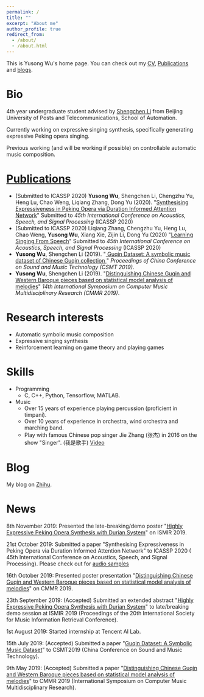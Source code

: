 ```yaml
---
permalink: /
title: ""
excerpt: "About me"
author_profile: true
redirect_from: 
  - /about/
  - /about.html
---
```


This is Yusong Wu's home page. You can check out my [CV](https://lukewys.github.io/cv/), [Publications](https://lukewys.github.io/publications/) and [blogs](https://www.zhihu.com/people/wu-yu-song-52/posts).

# Bio

4th year undergraduate student advised by [Shengchen Li]( https://shengchenli.github.io/ ) from Beijing University of Posts and Telecommunications, School of Automation.

Currently working on expressive singing synthesis, specifically generating expressive Peking opera singing.

Previous working (and will be working if possible) on controllable automatic music composition.

# [Publications]( https://lukewys.github.io/publications/ )

- (Submitted to ICASSP 2020) **Yusong Wu**, Shengchen Li, Chengzhu Yu, Heng Lu, Chao Weng, Liqiang Zhang, Dong Yu (2020). "[Synthesising Expressiveness in Peking Opera via Duration Informed Attention Network]( https://lukewys.github.io/files/Peking-Opera-Synthesis-2020.html )"  Submitted to *45th International Conference on Acoustics, Speech, and Signal Processing*  (ICASSP 2020)
- (Submitted to ICASSP 2020) Liqiang Zhang, Chengzhu Yu, Heng Lu, Chao Weng, **Yusong Wu**, Xiang Xie, Zijin Li, Dong Yu (2020) "[Learning Singing From Speech]( https://tencent-ailab.github.io/learning_singing_from_speech/ )" Submitted to *45th International Conference on Acoustics, Speech, and Signal Processing*  (ICASSP 2020)
-  **Yusong Wu**, Shengchen Li (2019). "[ Guqin Dataset: A symbolic music dataset of Chinese Guqin collection ](https://lukewys.github.io/publications/CSMT2019) " *Proceedings of China Conference on Sound and Music Technology (CSMT 2019)*. 
-  **Yusong Wu**, Shengchen Li (2019). "[Distinguishing Chinese Guqin and Western Baroque pieces based on statistical model analysis of melodies](https://lukewys.github.io/publications/CMMR2019)" *14th International Symposium on Computer Music Multidisciplinary Research (CMMR 2019)*. 

# Research interests

- Automatic symbolic music composition
- Expressive singing synthesis
- Reinforcement learning on game theory and playing games

# Skills

* Programming
  * C, C++, Python, Tensorflow, MATLAB.
* Music
  * Over 15 years of experience playing percussion (proficient in timpani).
  * Over 10 years of experience in orchestra, wind orchestra and marching band.
  * Play with famous Chinese pop singer Jie Zhang (张杰) in 2016 on the show "Singer". (我是歌手) [Video]( https://www.iqiyi.com/v_19rrbclxtw.html )
  
# Blog

My blog on [Zhihu](https://www.zhihu.com/people/wu-yu-song-52/posts).

# News

8th November 2019: Presented the late-breaking/demo poster "[Highly Expressive Peking Opera Synthesis with Durian System](https://lukewys.github.io/publications/ISMIR2019)" on ISMIR 2019.

21st October 2019: Submitted a paper "Synthesising Expressiveness in Peking Opera via Duration Informed Attention Network" to ICASSP 2020 ( 45th International Conference on Acoustics, Speech, and Signal Processing). Please check out for [audio samples](https://lukewys.github.io/files/ISMIR2019-audio-sample.html )

16th October 2019: Presented poster presentation "[Distinguishing Chinese Guqin and Western Baroque pieces based on statistical model analysis of melodies](https://lukewys.github.io/publications/CMMR2019)" on CMMR 2019.

23th September 2019: (Accepted) Submitted an extended abstract "[Highly Expressive Peking Opera Synthesis with Durian System](https://lukewys.github.io/publications/ISMIR2019)" to late/breaking demo session at ISMIR 2019 (Proceedings of the 20th International Society for Music Information Retrieval Conference).

1st August 2019: Started internship at Tencent AI Lab.

15th July 2019: (Accepted) Submitted a paper "[Guqin Dataset: A Symbolic Music Dataset](https://lukewys.github.io/publications/CSMT2019)" to CSMT2019 (China Conference on Sound and Music Technology).

9th May 2019: (Accepted) Submitted a paper "[Distinguishing Chinese Guqin and Western Baroque pieces based on statistical model analysis of melodies](https://lukewys.github.io/publications/CMMR2019)" to CMMR 2019 (International Symposium on Computer Music Multidisciplinary Research).

